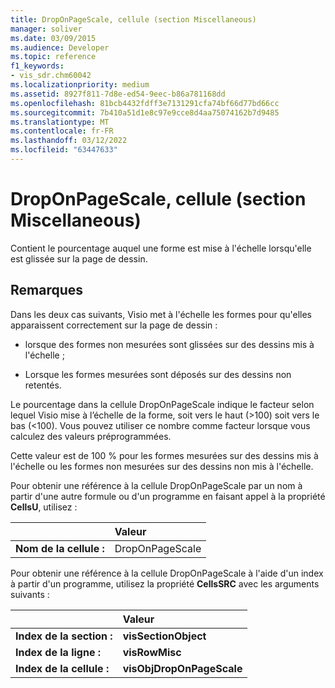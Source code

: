 ```yaml
---
title: DropOnPageScale, cellule (section Miscellaneous)
manager: soliver
ms.date: 03/09/2015
ms.audience: Developer
ms.topic: reference
f1_keywords:
- vis_sdr.chm60042
ms.localizationpriority: medium
ms.assetid: 8927f811-7d8e-ed54-9eec-b86a781168dd
ms.openlocfilehash: 81bcb4432fdff3e7131291cfa74bf66d77bd66cc
ms.sourcegitcommit: 7b410a51d1e8c97e9cce8d4aa75074162b7d9485
ms.translationtype: MT
ms.contentlocale: fr-FR
ms.lasthandoff: 03/12/2022
ms.locfileid: "63447633"
---
```

# <a name="droponpagescale-cell-miscellaneous-section"></a>DropOnPageScale, cellule (section Miscellaneous)

Contient le pourcentage auquel une forme est mise à l'échelle lorsqu'elle est glissée sur la page de dessin.
  
## <a name="remarks"></a>Remarques

Dans les deux cas suivants, Visio met à l'échelle les formes pour qu'elles apparaissent correctement sur la page de dessin :
  
- lorsque des formes non mesurées sont glissées sur des dessins mis à l'échelle ;
    
- Lorsque les formes mesurées sont déposés sur des dessins non retentés.
    
Le pourcentage dans la cellule DropOnPageScale indique le facteur selon lequel Visio mise à l’échelle de la forme, soit vers le haut (\>100) soit vers le bas (\<100). Vous pouvez utiliser ce nombre comme facteur lorsque vous calculez des valeurs préprogrammées. 
  
Cette valeur est de 100 % pour les formes mesurées sur des dessins mis à l'échelle ou les formes non mesurées sur des dessins non mis à l'échelle. 
  
Pour obtenir une référence à la cellule DropOnPageScale par un nom à partir d'une autre formule ou d'un programme en faisant appel à la propriété **CellsU**, utilisez : 
  
||Valeur |
|:-----|:-----|
| **Nom de la cellule :**  <br/> | DropOnPageScale  <br/> |
   
Pour obtenir une référence à la cellule DropOnPageScale à l'aide d'un index à partir d'un programme, utilisez la propriété **CellsSRC** avec les arguments suivants : 
  
||Valeur |
|:-----|:-----|
| **Index de la section :**  <br/> |**visSectionObject** <br/> |
| **Index de la ligne :**  <br/> |**visRowMisc** <br/> |
| **Index de la cellule :**  <br/> |**visObjDropOnPageScale** <br/> |
   

